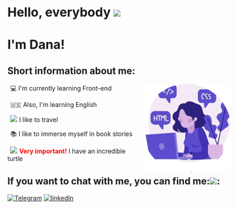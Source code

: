 <h1>Hello, everybody <img src="https://media.giphy.com/media/xAqHUL21pMHe0/giphy.gif" width="30"></h1>

<h1>I'm Dana!</h1>

**<h2>Short information about me:</h2>**

&thinsp; :computer: I'm currently learning Front-end
<img width="200" height ="200" align="right" src="img/avatar.jpg">

&thinsp; :us: Also, I'm learning English

&thinsp; <img src="https://media.giphy.com/media/LQo5HzZnmZQ74Uc8tI/giphy.gif" width="15"> I like to travel

&thinsp; :books: I like to immerse myself in book stories

&thinsp; <img src="https://media.giphy.com/media/WsjvlTHDdpiqRCIUxx/giphy.gif" width="15"> <span style="color:#FF0000">**Very important!**</span> I have an incredible turtle
<br/>


<h2>If you want to chat with me, you can find me:<img src="https://media.giphy.com/media/J5G9LaVDOHjPXWiPpM/giphy.gif" width="30">:</h2>

[![Telegram](https://img.shields.io/badge/-Telegram-282928?style=for-the-badge&logo=Telegram&labelColor=D4D5D7)](https://t.me/DanaDov)
[![linkedIn](https://img.shields.io/badge/-linkedIn-282928?style=for-the-badge&logo=linkedIn&labelColor=D4D5D7&logoColor=4CA0F4)](https://www.linkedin.com/in/bohdana-dovzhenko-3081b91b3/)

